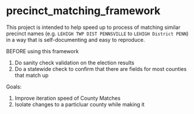 # precinct_matching_framework

This project is intended to help speed up to process of matching similar precinct names (e.g. `LEHIGH TWP DIST PENNSVILLE` to `LEHIGH District PENN`) in a way that is self-documenting and easy to reproduce. 

BEFORE using this framework

1. Do sanity check validation on the election results
2. Do a statewide check to confirm that there are fields for most counties that match up 

Goals:

1. Improve iteration speed of County Matches
2. Isolate changes to a particluar county while making it 